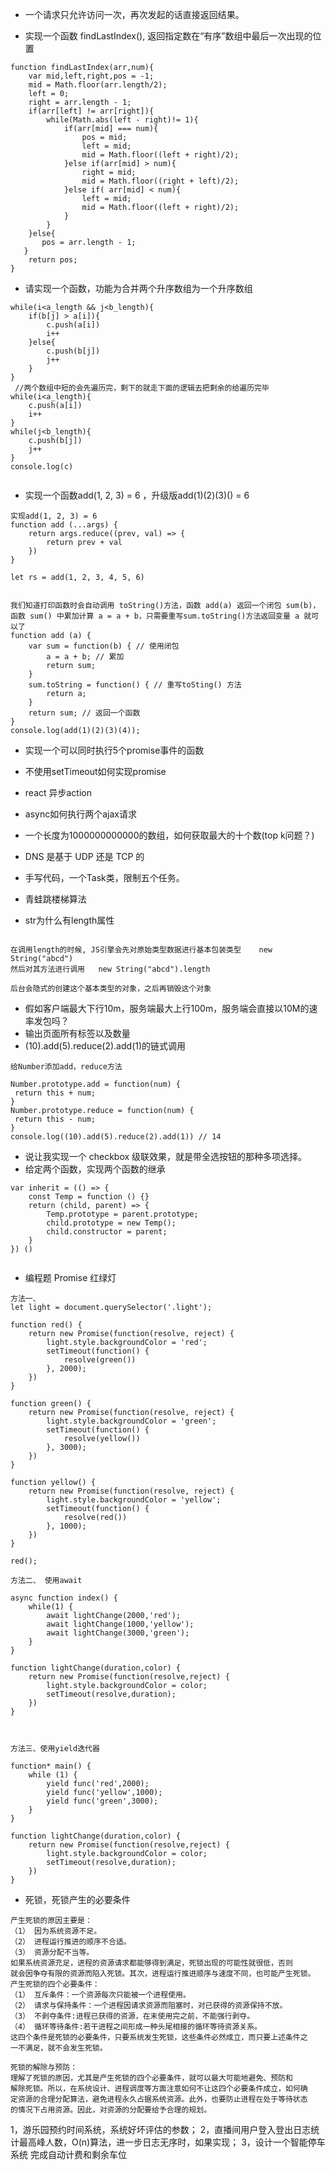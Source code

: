 - 一个请求只允许访问一次，再次发起的话直接返回结果。

- 实现一个函数 findLastIndex(), 返回指定数在“有序”数组中最后一次出现的位置
``` 
function findLastIndex(arr,num){
    var mid,left,right,pos = -1;
    mid = Math.floor(arr.length/2);
    left = 0;
    right = arr.length - 1;
    if(arr[left] != arr[right]){
        while(Math.abs(left - right)!= 1){
            if(arr[mid] === num){
                pos = mid;
                left = mid;
                mid = Math.floor((left + right)/2);
            }else if(arr[mid] > num){
                right = mid;
                mid = Math.floor((right + left)/2);
            }else if( arr[mid] < num){
                left = mid;
                mid = Math.floor((left + right)/2);
            }
        }
    }else{
       pos = arr.length - 1;
   }
    return pos;
}

```
- 请实现一个函数，功能为合并两个升序数组为一个升序数组

``` 
while(i<a_length && j<b_length){
    if(b[j] > a[i]){
        c.push(a[i])
        i++
    }else{
        c.push(b[j])
        j++
    }
}
 //两个数组中短的会先遍历完，剩下的就走下面的逻辑去把剩余的给遍历完毕
while(i<a_length){
    c.push(a[i])
    i++
}
while(j<b_length){
    c.push(b[j])
    j++
}
console.log(c)


```

- 实现一个函数add(1, 2, 3) = 6 ，升级版add(1)(2)(3)() = 6
  
``` 
实现add(1, 2, 3) = 6
function add (...args) {
    return args.reduce((prev, val) => {
        return prev + val
    })
}
 
let rs = add(1, 2, 3, 4, 5, 6)


我们知道打印函数时会自动调用 toString()方法，函数 add(a) 返回一个闭包 sum(b)，函数 sum() 中累加计算 a = a + b，只需要重写sum.toString()方法返回变量 a 就可以了
function add (a) {
    var sum = function(b) { // 使用闭包
        a = a + b; // 累加
        return sum;
    }
    sum.toString = function() { // 重写toSting() 方法
        return a;
    }
    return sum; // 返回一个函数
}
console.log(add(1)(2)(3)(4));

```
- 实现一个可以同时执行5个promise事件的函数
- 不使用setTimeout如何实现promise
- react 异步action
- async如何执行两个ajax请求
- 一个长度为1000000000000的数组，如何获取最大的十个数(top k问题？)
- DNS 是基于 UDP 还是 TCP 的
- 手写代码，一个Task类，限制五个任务。
- 青蛙跳楼梯算法

- str为什么有length属性
``` 

在调用length的时候, JS引擎会先对原始类型数据进行基本包装类型    new String("abcd")
然后对其方法进行调用   new String("abcd").length

后台会隐式的创建这个基本类型的对象，之后再销毁这个对象
```
- 假如客户端最大下行10m，服务端最大上行100m，服务端会直接以10M的速率发包吗？
- 输出页面所有标签以及数量
- (10).add(5).reduce(2).add(1)的链式调用 
``` 
给Number添加add，reduce方法

Number.prototype.add = function(num) {
 return this + num;
}
Number.prototype.reduce = function(num) {
 return this - num;
}
console.log((10).add(5).reduce(2).add(1)) // 14

```
- 说让我实现一个 checkbox 级联效果，就是带全选按钮的那种多项选择。
- 给定两个函数，实现两个函数的继承
``` 
var inherit = (() => {
    const Temp = function () {}
    return (child, parent) => {
        Temp.prototype = parent.prototype;
        child.prototype = new Temp();
        child.constructor = parent;
    }
}) ()


```
- 编程题 Promise 红绿灯
``` 
方法一、
let light = document.querySelector('.light');

function red() {
    return new Promise(function(resolve, reject) {
        light.style.backgroundColor = 'red';
        setTimeout(function() {
            resolve(green())
        }, 2000);
    })
}

function green() {
    return new Promise(function(resolve, reject) {
        light.style.backgroundColor = 'green';
        setTimeout(function() {
            resolve(yellow())
        }, 3000);
    })
}

function yellow() {
    return new Promise(function(resolve, reject) {
        light.style.backgroundColor = 'yellow';
        setTimeout(function() {
            resolve(red())
        }, 1000);
    })
}

red();

方法二、 使用await

async function index() {
    while(1) {
        await lightChange(2000,'red');
        await lightChange(1000,'yellow');
        await lightChange(3000,'green');
    }
}

function lightChange(duration,color) {
    return new Promise(function(resolve,reject) {
        light.style.backgroundColor = color;
        setTimeout(resolve,duration);
    })
}



方法三、使用yield迭代器

function* main() {
    while (1) {
        yield func('red',2000);
        yield func('yellow',1000);
        yield func('green',3000);
    }
}

function lightChange(duration,color) {
    return new Promise(function(resolve,reject) {
        light.style.backgroundColor = color;
        setTimeout(resolve,duration);
    })
}

```
- 死锁，死锁产生的必要条件
``` 
产生死锁的原因主要是：
（1） 因为系统资源不足。
（2） 进程运行推进的顺序不合适。
（3） 资源分配不当等。
如果系统资源充足，进程的资源请求都能够得到满足，死锁出现的可能性就很低，否则
就会因争夺有限的资源而陷入死锁。其次，进程运行推进顺序与速度不同，也可能产生死锁。
产生死锁的四个必要条件：
（1） 互斥条件：一个资源每次只能被一个进程使用。
（2） 请求与保持条件：一个进程因请求资源而阻塞时，对已获得的资源保持不放。
（3） 不剥夺条件:进程已获得的资源，在末使用完之前，不能强行剥夺。
（4） 循环等待条件:若干进程之间形成一种头尾相接的循环等待资源关系。
这四个条件是死锁的必要条件，只要系统发生死锁，这些条件必然成立，而只要上述条件之
一不满足，就不会发生死锁。

死锁的解除与预防：
理解了死锁的原因，尤其是产生死锁的四个必要条件，就可以最大可能地避免、预防和
解除死锁。所以，在系统设计、进程调度等方面注意如何不让这四个必要条件成立，如何确
定资源的合理分配算法，避免进程永久占据系统资源。此外，也要防止进程在处于等待状态
的情况下占用资源。因此，对资源的分配要给予合理的规划。

```


1，游乐园预约时间系统，系统好坏评估的参数；
2，直播间用户登入登出日志统计最高峰人数，O(n)算法，进一步日志无序时，如果实现；
3，设计一个智能停车系统 完成自动计费和剩余车位

